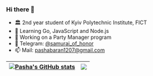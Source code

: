 ### Hi there 👋

- 🏛️ 2nd year student of Kyiv Polytechnic Institute, FICT
- 🌱 Learning Go, JavaScript and Node.js
- 🔭 Working on a Party Manager program
- 💬 Telegram: [@samurai_of_honor](https://telegram.me/samurai_of_honor)
- 📫 Mail: pashabaran1207@gmail.com

| <a href="https://github.com/anuraghazra/github-readme-stats"><img align="center" src="https://github-readme-stats.vercel.app/api?username=samurai-of-honor&count_private=true&hide=stars,issues&show_icons=true&include_all_commits=true&count_private=true&title_color=fff&icon_color=79ff97&text_color=9f9f9f&bg_color=151515" alt="Pasha's GitHub stats" /></a> | <a href="https://github.com/anuraghazra/github-readme-stats"><img align="center" src="https://github-readme-stats.vercel.app/api/top-langs/?username=samurai-of-honor&langs_count=5&layout=compact&title_color=fff&icon_color=79ff97&text_color=9f9f9f&bg_color=151515" /></a> |
| ------------- | ------------- |
